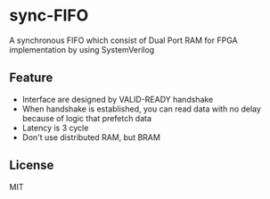 # sync-FIFO
A synchronous FIFO which consist of Dual Port RAM for FPGA implementation by using SystemVerilog

## Feature
- Interface are designed by VALID-READY handshake
- When handshake is established, you can read data with no delay because of logic that prefetch data
- Latency is 3 cycle
- Don't use distributed RAM, but BRAM

## License
MIT
